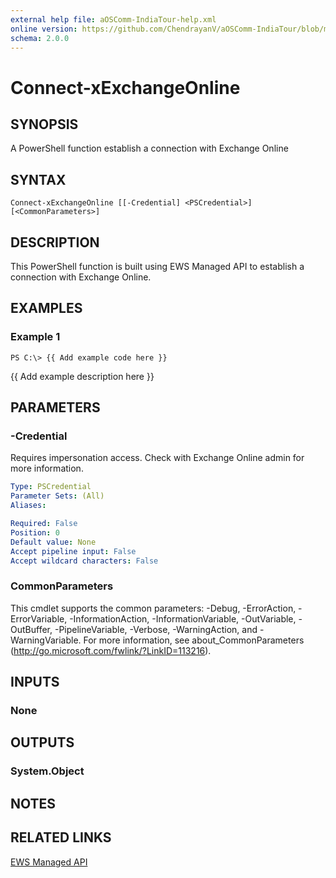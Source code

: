 ```yaml
---
external help file: aOSComm-IndiaTour-help.xml
online version: https://github.com/ChendrayanV/aOSComm-IndiaTour/blob/master/docs/Connect-xExchangeOnline.md
schema: 2.0.0
---
```


# Connect-xExchangeOnline

## SYNOPSIS
A PowerShell function establish a connection with Exchange Online

## SYNTAX

```
Connect-xExchangeOnline [[-Credential] <PSCredential>] [<CommonParameters>]
```

## DESCRIPTION
This PowerShell function is built using EWS Managed API to establish a connection with Exchange Online. 

## EXAMPLES

### Example 1
```
PS C:\> {{ Add example code here }}
```

{{ Add example description here }}

## PARAMETERS

### -Credential
Requires impersonation access. Check with Exchange Online admin for more information. 

```yaml
Type: PSCredential
Parameter Sets: (All)
Aliases: 

Required: False
Position: 0
Default value: None
Accept pipeline input: False
Accept wildcard characters: False
```

### CommonParameters
This cmdlet supports the common parameters: -Debug, -ErrorAction, -ErrorVariable, -InformationAction, -InformationVariable, -OutVariable, -OutBuffer, -PipelineVariable, -Verbose, -WarningAction, and -WarningVariable. For more information, see about_CommonParameters (http://go.microsoft.com/fwlink/?LinkID=113216).

## INPUTS

### None

## OUTPUTS

### System.Object

## NOTES

## RELATED LINKS
[EWS Managed API](http://www.microsoft.com)